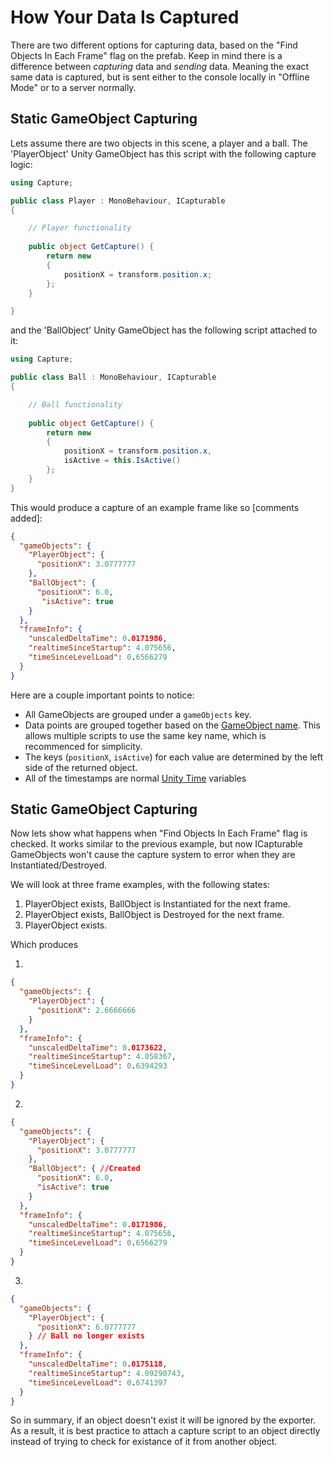 # How Your Data Is Captured 

There are two different options for capturing data, based on the "Find Objects In Each Frame" flag
on the prefab. Keep in mind there is a difference between *capturing* data 
and *sending* data. Meaning the exact same data is captured, but is sent either to the
console locally in "Offline Mode" or to a server normally.

## Static GameObject Capturing

Lets assume there are two objects in this scene, a player and a ball. 
The 'PlayerObject' Unity GameObject has this script with the following capture logic:

```csharp
using Capture;

public class Player : MonoBehaviour, ICapturable
{

	// Player functionality 
	
    public object GetCapture() {
        return new 
        {
            positionX = transform.position.x;
        };
    }

}
```

and the 'BallObject' Unity GameObject has the following script attached to it:
```csharp
using Capture;

public class Ball : MonoBehaviour, ICapturable
{

	// Ball functionality 
	
    public object GetCapture() {
        return new 
        {
            positionX = transform.position.x,
            isActive = this.IsActive()
        };
    }
}

```

This would produce a capture of an example frame like so [comments added]:

```json
{
  "gameObjects": {
    "PlayerObject": {
      "positionX": 3.0777777
    },
    "BallObject": {
      "positionX": 6.0,
       "isActive": true
    }
  },
  "frameInfo": {
    "unscaledDeltaTime": 0.0171986,
    "realtimeSinceStartup": 4.075656,
    "timeSinceLevelLoad": 0.6566279
  }
}
```

Here are a couple important points to notice:
- All GameObjects are grouped under a `gameObjects` key.
- Data points are grouped together based on the [GameObject name](https://docs.unity3d.com/ScriptReference/Object-name.html). 
This allows multiple scripts to use the same key name, which is recommenced for simplicity.
- The keys (`positionX`, `isActive`) for each value are determined by the left side of the returned
object.
- All of the timestamps are normal [Unity Time](https://docs.unity3d.com/2018.2/Documentation/ScriptReference/Time.html) variables

## Static GameObject Capturing

Now lets show what happens when "Find Objects In Each Frame" flag is checked.
It works similar to the previous example, but now ICapturable GameObjects
won't cause the capture system to error when they are Instantiated/Destroyed. 

We will look at three frame examples, with the following states:
1. PlayerObject exists, BallObject is Instantiated for the next frame.
1. PlayerObject exists, BallObject is Destroyed for the next frame.
1. PlayerObject exists.

Which produces

1.
```json
{
  "gameObjects": {
    "PlayerObject": {
      "positionX": 2.6666666
    }
  },
  "frameInfo": {
    "unscaledDeltaTime": 0.0173622,
    "realtimeSinceStartup": 4.058367,
    "timeSinceLevelLoad": 0.6394293
  }
}
```

2.
```json
{
  "gameObjects": {
    "PlayerObject": {
      "positionX": 3.0777777
    },
    "BallObject": { //Created
      "positionX": 6.0,
      "isActive": true
    }
  },
  "frameInfo": { 
    "unscaledDeltaTime": 0.0171986,
    "realtimeSinceStartup": 4.075656,
    "timeSinceLevelLoad": 0.6566279 
  }
}
```

3.
```json
{
  "gameObjects": {
    "PlayerObject": {
      "positionX": 6.0777777
    } // Ball no longer exists
  },
  "frameInfo": {
    "unscaledDeltaTime": 0.0175118,
    "realtimeSinceStartup": 4.09290743,
    "timeSinceLevelLoad": 0.6741397
  }
}
```

So in summary, if an object doesn't exist it will be ignored by the exporter.
As a result, it is best practice to attach a capture script to an object directly 
instead of trying to check for existance of it from another object. 